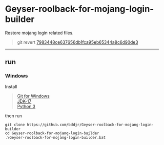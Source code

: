 # Geyser-roolback-for-mojang-login-builder
Restore mojang login related files.  

> git revert [7983448ce637656db1fca95eb65344a8c6d90de3](https://github.com/GeyserMC/Geyser/commit/7983448ce637656db1fca95eb65344a8c6d90de3)  

***

## run

### Windows
Install  
> [Git for Windows](https://gitforwindows.org/)  
> [JDK-17](https://www.oracle.com/java/technologies/downloads/#java17)  
> [Python 3](https://www.python.org/downloads/windows/)  

then run
```
git clone https://github.com/bddjr/Geyser-roolback-for-mojang-login-builder
cd Geyser-roolback-for-mojang-login-builder
.\Geyser-roolback-for-mojang-login-builder.bat
```
